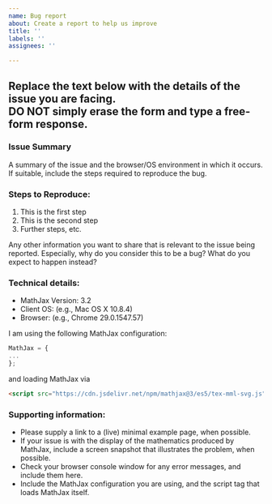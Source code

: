 ```yaml
---
name: Bug report
about: Create a report to help us improve
title: ''
labels: ''
assignees: ''

---
```


**Replace the text below with the details of the issue you are facing.  
DO NOT simply erase the form and type a free-form response.**
-----

### Issue Summary

A summary of the issue and the browser/OS environment in which it occurs. If
suitable, include the steps required to reproduce the bug.

### Steps to Reproduce:

1. This is the first step
2. This is the second step
3. Further steps, etc.

Any other information you want to share that is relevant to the issue
being reported. Especially, why do you consider this to be a bug? What
do you expect to happen instead?

### Technical details:

* MathJax Version: 3.2
* Client OS: (e.g., Mac OS X 10.8.4)
* Browser: (e.g., Chrome 29.0.1547.57)

I am using the following MathJax configuration:

``` js
MathJax = {
...
};
```

and loading MathJax via

``` html
<script src="https://cdn.jsdelivr.net/npm/mathjax@3/es5/tex-mml-svg.js"></script>
```

### Supporting information:

 * Please supply a link to a (live) minimal example page, when possible.
 * If your issue is with the display of the mathematics produced by MathJax, include a screen snapshot that illustrates the problem, when possible.
 * Check your browser console window for any error messages, and include them here.
 * Include the MathJax configuration you are using, and the script tag that loads MathJax itself.
